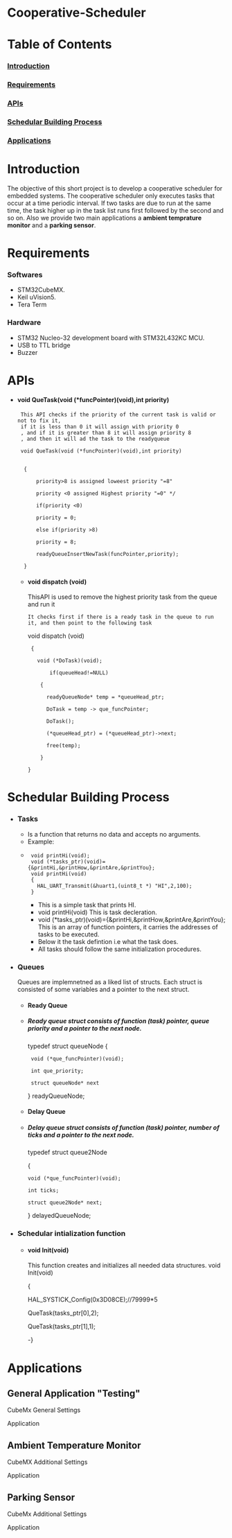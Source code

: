 # Cooperative-Scheduler
# Table of Contents 
### [Introduction](#introduction)
### [Requirements](#requirements)
### [APIs](#apis)
### [Schedular Building Process](#schedular-building-process) 
### [Applications](#applications)

# Introduction 
The objective of this short project is to develop a cooperative scheduler for embedded systems. The cooperative scheduler only executes tasks that occur at a time periodic interval. If two tasks are due to run at the same time, the task higher up in the task list runs first followed by the second and so on. Also we provide two main applications a **ambient temprature monitor** and a **parking sensor**.

# Requirements
  ### Softwares
  * STM32CubeMX.
  * Keil uVision5.
  * Tera Term
  ### Hardware
  * STM32 Nucleo-32 development board with STM32L432KC MCU.
  * USB to TTL bridge
  * Buzzer

# APIs
+ #### void QueTask(void (*funcPointer)(void),int priority)
       This API checks if the priority of the current task is valid or not to fix it, 
       if it is less than 0 it will assign with priority 0
       , and if it is greater than 8 it will assign priority 8
       , and then it will ad the task to the readyqueue
       
       void QueTask(void (*funcPointer)(void),int priority)
       
	
		{
	
			priority>8 is assigned loweest priority "=8" 
	
			priority <0 assigned Highest priority "=0" */
	
			if(priority <0)
	
			priority = 0;
	
			else if(priority >8)
	
			priority = 8;
	
			readyQueueInsertNewTask(funcPointer,priority);	
	
		}
     - #### void dispatch (void)
       ThisAPI is used to remove the highest priority task from the queue and run it
       
           It checks first if there is a ready task in the queue to run it, and then point to the following task
	   
	   	void dispatch (void)
		
		    {
		    
		      void (*DoTask)(void);
		      
	              if(queueHead!=NULL)
		      
		       {
		       
		         readyQueueNode* temp = *queueHead_ptr;
			 
		         DoTask = temp -> que_funcPointer;
			 
		         DoTask();
			 
		         (*queueHead_ptr) = (*queueHead_ptr)->next;
			 
		         free(temp);
			 
	           }
		       
           }

# Schedular Building Process
  + ### Tasks
       + Is a function that returns no data and accepts no arguments.
       - Example:
       -      void printHi(void);
              void (*tasks_ptr)(void)={&printHi,&printHow,&printAre,&printYou};
              void printHi(void)
              {
                HAL_UART_Transmit(&huart1,(uint8_t *) "HI",2,100);
              }
          + This is a simple task that prints HI. 
          + void printHi(void) This is task decleration.
          + void (*tasks_ptr)(void)={&printHi,&printHow,&printAre,&printYou}; This is an array of function pointers, it carries the addresses of tasks to be executed.
          + Below it the task defintion i.e what the task does.
          + All tasks should follow the same initialization procedures. 
  - ### Queues
     Queues are implemnetned as a liked list of structs. Each struct is consisted of some variables and a pointer to the next struct.
      - #### Ready Queue
      + ##### Ready queue struct consists of function (task) pointer, queue priority and a pointer to the next node.
        typedef struct queueNode
        {
        
             void (*que_funcPointer)(void);
             
             int que_priority; 
             
             struct queueNode* next
         } readyQueueNode;
      - #### Delay Queue
      + #####  Delay queue struct consists of function (task) pointer, number of ticks and a pointer to the next node.
        typedef struct queue2Node
        
        {
        
            void (*que_funcPointer)(void);
        
            int ticks; 
        
            struct queue2Node* next;
        
        } delayedQueueNode;
  - ### Schedular intialization function 
    - #### void Init(void)
      This function creates and initializes all needed data structures.
       void Init(void)
       
       {
       
       HAL_SYSTICK_Config(0x3D08CE);//79999*5
       
       QueTask(tasks_ptr[0],2);
		   
       QueTask(tasks_ptr[1],1);
       
       -}
     

# Applications
  ## General Application "Testing"
   CubeMx General Settings
    
   Application
  ## Ambient Temperature Monitor
   CubeMX Additional Settings
    
   Application
  ## Parking Sensor
   CubeMx Additional Settings
   
   Application
